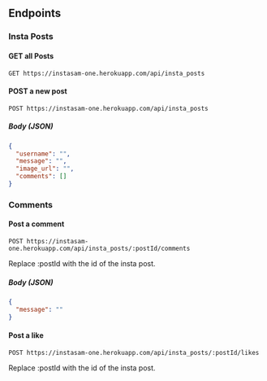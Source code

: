 ## Endpoints

### Insta Posts

#### GET all Posts

```
GET https://instasam-one.herokuapp.com/api/insta_posts
```

#### POST a new post

```
POST https://instasam-one.herokuapp.com/api/insta_posts
```

##### Body (JSON)

```json
{
  "username": "", 
  "message": "",
  "image_url": "",
  "comments": []
}
```

### Comments

#### Post a comment

```
POST https://instasam-one.herokuapp.com/api/insta_posts/:postId/comments
```

Replace :postId with the id of the insta post.

##### Body (JSON)

```json
{
  "message": ""
}
```

#### Post a like

```
POST https://instasam-one.herokuapp.com/api/insta_posts/:postId/likes
```

Replace :postId with the id of the insta post.